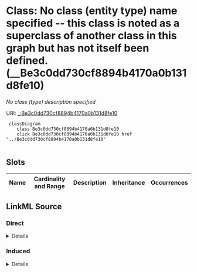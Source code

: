 

# Class: No class (entity type) name specified -- this class is noted as a superclass of another class in this graph but has not itself been defined. (__Be3c0dd730cf8894b4170a0b131d8fe10)


_No class (type) description specified_







URI: [_:Be3c0dd730cf8894b4170a0b131d8fe10](_:Be3c0dd730cf8894b4170a0b131d8fe10)






```mermaid
 classDiagram
    class Be3c0dd730cf8894b4170a0b131d8fe10
    click Be3c0dd730cf8894b4170a0b131d8fe10 href "../Be3c0dd730cf8894b4170a0b131d8fe10"
      
```




<!-- no inheritance hierarchy -->


## Slots

| Name | Cardinality and Range | Description | Inheritance | Occurrences |
| ---  | --- | --- | --- | --- |














## LinkML Source

<!-- TODO: investigate https://stackoverflow.com/questions/37606292/how-to-create-tabbed-code-blocks-in-mkdocs-or-sphinx -->

### Direct

<details>

```yaml
name: __Be3c0dd730cf8894b4170a0b131d8fe10
conforms_to: No schema conformance document specified
description: No class (type) description specified
title: No class (entity type) name specified -- this class is noted as a superclass
  of another class in this graph but has not itself been defined.
from_schema: sawgraph-kg
rank: 1000
class_uri: _:Be3c0dd730cf8894b4170a0b131d8fe10

```
</details>

### Induced

<details>

```yaml
name: __Be3c0dd730cf8894b4170a0b131d8fe10
conforms_to: No schema conformance document specified
description: No class (type) description specified
title: No class (entity type) name specified -- this class is noted as a superclass
  of another class in this graph but has not itself been defined.
from_schema: sawgraph-kg
rank: 1000
class_uri: _:Be3c0dd730cf8894b4170a0b131d8fe10

```
</details>
